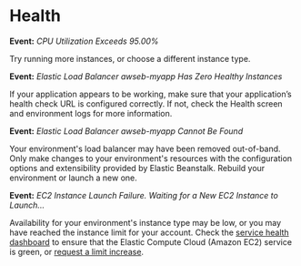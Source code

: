 # Health<a name="troubleshooting-health"></a>

**Event:** *CPU Utilization Exceeds 95\.00%*

Try running more instances, or choose a different instance type\.

**Event:** *Elastic Load Balancer awseb\-*myapp* Has Zero Healthy Instances*

If your application appears to be working, make sure that your application’s health check URL is configured correctly\. If not, check the Health screen and environment logs for more information\.

**Event:** *Elastic Load Balancer awseb\-*myapp* Cannot Be Found*

Your environment's load balancer may have been removed out\-of\-band\. Only make changes to your environment's resources with the configuration options and extensibility provided by Elastic Beanstalk\. Rebuild your environment or launch a new one\.

**Event:** *EC2 Instance Launch Failure\. Waiting for a New EC2 Instance to Launch\.\.\.*

Availability for your environment's instance type may be low, or you may have reached the instance limit for your account\. Check the [service health dashboard](http://status.aws.amazon.com/) to ensure that the Elastic Compute Cloud \(Amazon EC2\) service is green, or [request a limit increase](https://console.aws.amazon.com/support/home#/case/create?issueType=service-limit-increase&limitType=service-code-ec2-instances)\.